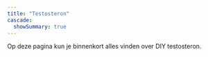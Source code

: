 ```yaml
---
title: "Testosteron"
cascade:
  showSummary: true
---
```


Op deze pagina kun je binnenkort alles vinden over DIY testosteron.
